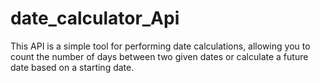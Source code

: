 # date_calculator_Api
This API is a simple  tool for performing date calculations, allowing you to count the number of days between two given dates or calculate a future date based on a starting date.
